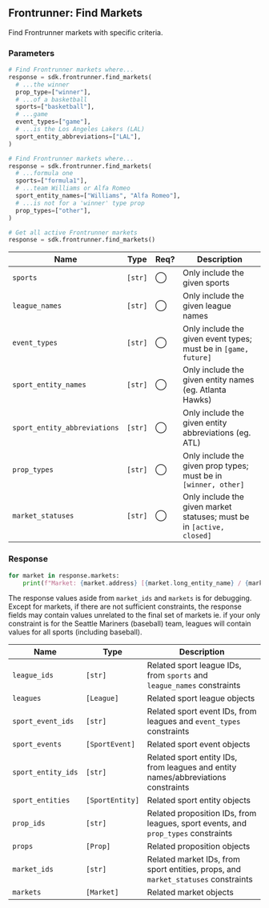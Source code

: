 ## Frontrunner: Find Markets

Find Frontrunner markets with specific criteria.

### Parameters

```python
# Find Frontrunner markets where...
response = sdk.frontrunner.find_markets(
  # ...the winner
  prop_type=["winner"],
  # ...of a basketball
  sports=["basketball"],
  # ...game
  event_types=["game"],
  # ...is the Los Angeles Lakers (LAL)
  sport_entity_abbreviations=["LAL"],
)

# Find Frontrunner markets where...
response = sdk.frontrunner.find_markets(
  # ...formula one
  sports=["formula1"],
  # ...team Williams or Alfa Romeo
  sport_entity_names=["Williams", "Alfa Romeo"],
  # ...is not for a 'winner' type prop
  prop_types=["other"],
)

# Get all active Frontrunner markets
response = sdk.frontrunner.find_markets()
```

| Name | Type | Req? | Description |
| - | - | - | - |
| `sports` | `[str]` | ◯ | Only include the given sports |
| `league_names` | `[str]` | ◯ | Only include the given league names |
| `event_types` | `[str]` | ◯ | Only include the given event types; must be in `[game, future]` |
| `sport_entity_names` | `[str]` | ◯ | Only include the given entity names (eg. Atlanta Hawks) |
| `sport_entity_abbreviations` | `[str]` | ◯ | Only include the given entity abbreviations (eg. ATL) |
| `prop_types` | `[str]` | ◯ | Only include the given prop types; must be in `[winner, other]` |
| `market_statuses` | `[str]` | ◯ | Only include the given market statuses; must be in `[active, closed]` |

### Response

```python
for market in response.markets:
    print(f"Market: {market.address} [{market.long_entity_name} / {market.short_entity_name}]")
```

<aside class="notice">
The response values aside from <code>market_ids</code> and <code>markets</code> is for debugging. Except for markets, if there are not sufficient constraints, the response fields may contain values unrelated to the final set of markets ie. if your only constraint is for the Seattle Mariners (baseball) team, leagues will contain values for all sports (including baseball).
</aside>

| Name | Type | Description |
| - | - | - |
| `league_ids` | `[str]` | Related sport league IDs, from `sports` and `league_names` constraints |
| `leagues` | `[League]` | Related sport league objects |
| `sport_event_ids` | `[str]` | Related sport event IDs, from leagues and `event_types` constraints |
| `sport_events` | `[SportEvent]` | Related sport event objects |
| `sport_entity_ids` | `[str]` | Related sport entity IDs, from leagues and entity names/abbreviations constraints |
| `sport_entities` | `[SportEntity]` | Related sport entity objects |
| `prop_ids` | `[str]` | Related proposition IDs, from leagues, sport events, and `prop_types` constraints |
| `props` | `[Prop]` | Related proposition objects |
| `market_ids` | `[str]` | Related market IDs, from sport entities, props, and `market_statuses` constraints |
| `markets` | `[Market]` | Related market objects |
